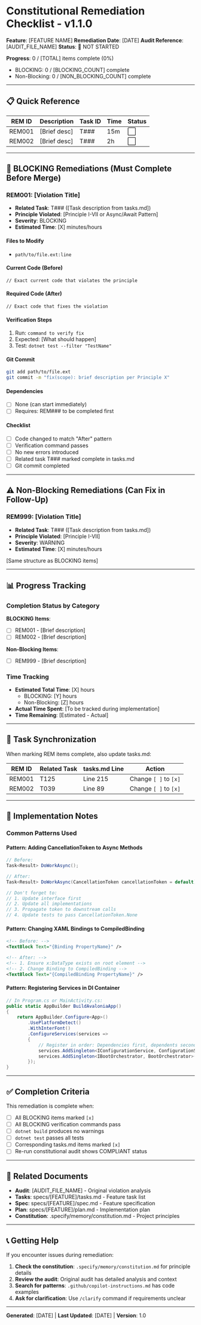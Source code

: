 # Constitutional Remediation Checklist - v1.1.0
**Feature**: [FEATURE NAME]
**Remediation Date**: [DATE]
**Audit Reference**: [AUDIT_FILE_NAME]
**Status**: 🔴 NOT STARTED

**Progress**: 0 / [TOTAL] items complete (0%)
- BLOCKING: 0 / [BLOCKING_COUNT] complete
- Non-Blocking: 0 / [NON_BLOCKING_COUNT] complete

---

## 📋 Quick Reference

| REM ID | Description | Task ID | Time | Status |
|--------|-------------|---------|------|--------|
| REM001 | [Brief desc] | T### | 15m | ⬜ |
| REM002 | [Brief desc] | T### | 2h | ⬜ |

---

## 🔴 BLOCKING Remediations (Must Complete Before Merge)

### REM001: [Violation Title]
- **Related Task**: T### ([Task description from tasks.md])
- **Principle Violated**: [Principle I-VII or Async/Await Pattern]
- **Severity**: BLOCKING
- **Estimated Time**: [X] minutes/hours

#### Files to Modify
- `path/to/file.ext:line`

#### Current Code (Before)
```language
// Exact current code that violates the principle
```

#### Required Code (After)
```language
// Exact code that fixes the violation
```

#### Verification Steps
1. Run: `command to verify fix`
2. Expected: [What should happen]
3. Test: `dotnet test --filter "TestName"`

#### Git Commit
```bash
git add path/to/file.ext
git commit -m "fix(scope): brief description per Principle X"
```

#### Dependencies
- [ ] None (can start immediately)
- [ ] Requires: REM### to be completed first

#### Checklist
- [ ] Code changed to match "After" pattern
- [ ] Verification command passes
- [ ] No new errors introduced
- [ ] Related task T### marked complete in tasks.md
- [ ] Git commit completed

---

## ⚠️ Non-Blocking Remediations (Can Fix in Follow-Up)

### REM999: [Violation Title]
- **Related Task**: T### ([Task description from tasks.md])
- **Principle Violated**: [Principle I-VII]
- **Severity**: WARNING
- **Estimated Time**: [X] minutes/hours

[Same structure as BLOCKING items]

---

## 📊 Progress Tracking

### Completion Status by Category

**BLOCKING Items**:
- [ ] REM001 - [Brief description]
- [ ] REM002 - [Brief description]

**Non-Blocking Items**:
- [ ] REM999 - [Brief description]

### Time Tracking
- **Estimated Total Time**: [X] hours
  - BLOCKING: [Y] hours
  - Non-Blocking: [Z] hours
- **Actual Time Spent**: [To be tracked during implementation]
- **Time Remaining**: [Estimated - Actual]

---

## 🔄 Task Synchronization

When marking REM items complete, also update tasks.md:

| REM ID | Related Task | tasks.md Line | Action |
|--------|--------------|---------------|--------|
| REM001 | T125 | Line 215 | Change `[ ]` to `[x]` |
| REM002 | T039 | Line 89 | Change `[ ]` to `[x]` |

---

## 📝 Implementation Notes

### Common Patterns Used

#### Pattern: Adding CancellationToken to Async Methods
```csharp
// Before:
Task<Result> DoWorkAsync();

// After:
Task<Result> DoWorkAsync(CancellationToken cancellationToken = default);

// Don't forget to:
// 1. Update interface first
// 2. Update all implementations
// 3. Propagate token to downstream calls
// 4. Update tests to pass CancellationToken.None
```

#### Pattern: Changing XAML Bindings to CompiledBinding
```xml
<!-- Before: -->
<TextBlock Text="{Binding PropertyName}" />

<!-- After: -->
<!-- 1. Ensure x:DataType exists on root element -->
<!-- 2. Change Binding to CompiledBinding -->
<TextBlock Text="{CompiledBinding PropertyName}" />
```

#### Pattern: Registering Services in DI Container
```csharp
// In Program.cs or MainActivity.cs:
public static AppBuilder BuildAvaloniaApp()
{
    return AppBuilder.Configure<App>()
        .UsePlatformDetect()
        .WithInterFont()
        .ConfigureServices(services =>
        {
            // Register in order: Dependencies first, dependents second
            services.AddSingleton<IConfigurationService, ConfigurationService>();
            services.AddSingleton<IBootOrchestrator, BootOrchestrator>();
        });
}
```

---

## ✅ Completion Criteria

This remediation is complete when:
- [ ] All BLOCKING items marked `[x]`
- [ ] All BLOCKING verification commands pass
- [ ] `dotnet build` produces no warnings
- [ ] `dotnet test` passes all tests
- [ ] Corresponding tasks.md items marked `[x]`
- [ ] Re-run constitutional audit shows COMPLIANT status

---

## 🔗 Related Documents

- **Audit**: [AUDIT_FILE_NAME] - Original violation analysis
- **Tasks**: specs/[FEATURE]/tasks.md - Feature task list
- **Spec**: specs/[FEATURE]/spec.md - Feature specification
- **Plan**: specs/[FEATURE]/plan.md - Implementation plan
- **Constitution**: .specify/memory/constitution.md - Project principles

---

## 📞 Getting Help

If you encounter issues during remediation:

1. **Check the constitution**: `.specify/memory/constitution.md` for principle details
2. **Review the audit**: Original audit has detailed analysis and context
3. **Search for patterns**: `.github/copilot-instructions.md` has code examples
4. **Ask for clarification**: Use `/clarify` command if requirements unclear

---

**Generated**: [DATE] | **Last Updated**: [DATE] | **Version**: 1.0
